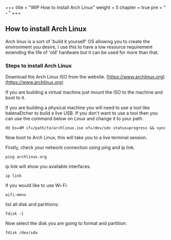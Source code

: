 +++
title = "WIP How to install Arch Linux"
weight = 5
chapter = true
pre = "<b> - </b>"
+++

## How to install Arch Linux

Arch linux is a sort of 'build it yourself' OS allowing you to create the environment you desire, I use this to have a low resource requirement extending the life of 'old' hardware but it can be used for more than that.

### Steps to install Arch Linux

Download the Arch Linux ISO from the website.
[https://www.archlinux.org](https://www.archlinux.org)

If you are building a virtual machine just mount the ISO to the machine and boot to it.

If you are building a physical machine you will need to use a tool like balenaEtcher to build a live USB.
If you don't want to use a tool then you can use the command below on Linux and change it to your path.

```
dd bs=4M if=/path/to/archlinux.iso of=/dev/sdx status=progress && sync
```

Now boot to Arch Linux, this will take you to a live terminal session.

Firstly, check your network connection using ping and ip link.

```
ping archlinux.org
```

ip link will show you available interfaces.
```
ip link
```

If you would like to use Wi-Fi:
```
wifi-menu
```



list all disk and partitions:
```
fdisk -l
```

Now select the disk you are going to format and partition:
```
fdisk /dev/sda
```